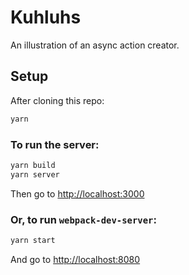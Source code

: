 # Kuhluhs

An illustration of an async action creator.

## Setup

After cloning this repo:

```sh
yarn
```

### To run the server:

```sh
yarn build
yarn server
```

Then go to [http://localhost:3000](http://localhost:3000)

### Or, to run `webpack-dev-server`:

```sh
yarn start
```

And go to [http://localhost:8080](http://localhost:8080)
